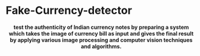 # Fake-Currency-detector
<p align="center"><b>test the authenticity of Indian currency notes by preparing a system which
takes the image of currency bill as input and gives the final result by applying
various image processing and computer vision techniques and algorithms.
</b></p>

